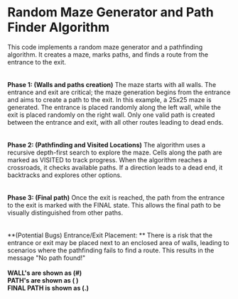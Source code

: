 # Random Maze Generator and Path Finder Algorithm
This code implements a random maze generator and a pathfinding algorithm. It creates a maze, marks paths, and finds a route from the entrance to the exit.<br><br><br>
**Phase 1: (Walls and paths creation)**
The maze starts with all walls. The entrance and exit are critical; the maze generation begins from the entrance and aims to create a path to the exit.
In this example, a 25x25 maze is generated. The entrance is placed randomly along the left wall, while the exit is placed randomly on the right wall.
Only one valid path is created between the entrance and exit, with all other routes leading to dead ends.<br><br><br>
**Phase 2: (Pathfinding and Visited Locations)**
The algorithm uses a recursive depth-first search to explore the maze. Cells along the path are marked as VISITED to track progress.
When the algorithm reaches a crossroads, it checks available paths. If a direction leads to a dead end, it backtracks and explores other options.<br><br><br>
**Phase 3: (Final path)**
Once the exit is reached, the path from the entrance to the exit is marked with the FINAL state. This allows the final path to be visually distinguished from other paths.<br><br><br>
**(Potential Bugs) Entrance/Exit Placement: **
There is a risk that the entrance or exit may be placed next to an enclosed area of walls, leading to scenarios where the pathfinding fails to find a route. This results in the message "No path found!"<br>
<br>
**WALL's are shown as (#)**<br>
**PATH's are shown as ( )**<br>
**FINAL PATH is shown as (.)**<br>

